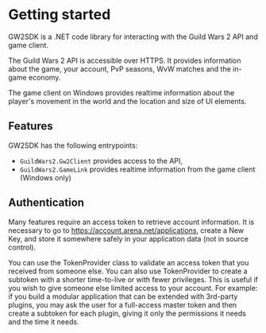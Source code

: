 # Getting started

GW2SDK is a .NET code library for interacting with the Guild Wars 2 API and game client.

The Guild Wars 2 API is accessible over HTTPS. It provides information about the game, your account, PvP seasons, WvW matches and the in-game economy.

The game client on Windows provides realtime information about the player's movement in the world and the location and size of UI elements.

## Features

GW2SDK has the following entrypoints:

- `GuildWars2.Gw2Client` provides access to the API,
- `GuildWars2.GameLink` provides realtime information from the game client (Windows only)

## Authentication

Many features require an access token to retrieve account information. It is necessary to go to <https://account.arena.net/applications>, create a New Key, and store it somewhere safely in your application data (not in source control).

You can use the TokenProvider class to validate an access token that you received from someone else. You can also use TokenProvider to create a subtoken with a shorter time-to-live or with fewer privileges. This is useful if you wish to give someone else limited access to your account. For example: if you build a modular application that can be extended with 3rd-party plugins, you may ask the user for a full-access master token and then create a subtoken for each plugin, giving it only the permissions it needs and the time it needs.
